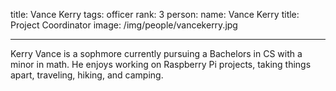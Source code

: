 title: Vance Kerry
tags: officer
rank: 3
person:
    name: Vance Kerry
    title: Project Coordinator
    image: /img/people/vancekerry.jpg

---

Kerry Vance is a sophmore currently pursuing a Bachelors in CS with a minor in math. 
He enjoys working on Raspberry Pi projects, taking things apart, traveling, hiking, and camping.
